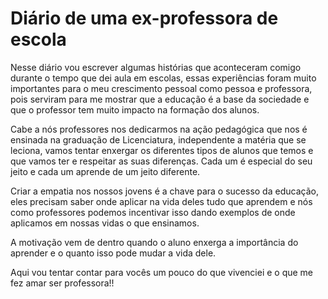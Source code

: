 # Diário de uma ex-professora de escola

Nesse diário vou escrever algumas histórias que aconteceram comigo durante o tempo que dei aula em escolas, essas experiências foram muito importantes para o meu crescimento pessoal como pessoa e professora, pois serviram para me mostrar que a educação é a base da sociedade e que o professor tem muito impacto na formação dos alunos. 

Cabe a nós professores nos dedicarmos na ação pedagógica que nos é ensinada na graduação de Licenciatura, independente a matéria que se leciona, vamos tentar enxergar os diferentes tipos de alunos que temos e que vamos ter e respeitar as suas diferenças. Cada um é especial do seu jeito e cada um aprende de um jeito diferente. 

Criar a empatia nos nossos jovens é a chave para o sucesso da educação, eles precisam saber onde aplicar na vida deles tudo que aprendem e nós como professores podemos incentivar isso dando exemplos de onde aplicamos em nossas vidas o que ensinamos. 

A motivação vem de dentro quando o aluno enxerga a importância do aprender e o quanto isso pode mudar a vida dele. 

Aqui vou tentar contar para vocês um pouco do que vivenciei e o que me fez amar ser professora!! 
